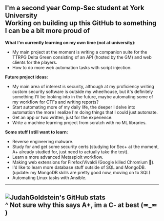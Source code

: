 
I'm a second year Comp-Sec student at York University  
Working on building up this GitHub to something I can be a bit more proud of
---
**What I'm currently learning on my own time (not at university):**
- My main project at the moment is writing a companion suite for the TTRPG Delta Green consisting of an API (hosted by the GM) and web clients for the players.
- How to do more web automation tasks with script injection.
 
**Future project ideas:**
- My main area of interest is security, although at my proficiency  writing custom security software is outside my wheelhouse, but it's definitely something I'll be looking into in the future, maybe automating some of my workflow for CTFs and writing reports?
- Start automating more of my daily life, the deeper I delve into automation the more I realize I'm doing things that I could just automate.
- Get an app or two written, just for the experience.
- Write a machine learning project from scratch with no ML libraries.

**Some stuff I still want to learn:**
 - Reverse engineering malware.
 - Study for and get some security certs (studying for Sec+ at the moment, A+ already studied for, just need to actually take the test).
 - Learn a more advanced Metasploit workflow.
 - Making web extensions for Firefox/Vivaldi (Google killed Chromium 🥲).
 - I'd like to learn more database stuff outside of SQL and MongoDB. (update: my MongoDB skills are pretty good now, moving on to SQL)
 - Automating Linux tasks with Ansible.
---
![JudahGoldstein's GitHub stats](https://github-readme-stats.vercel.app/api?username=JudahGoldstein&show_icons=true&theme=dark)   
^ Not sure why this says A+, im a C- at best (≖_≖ )
---
